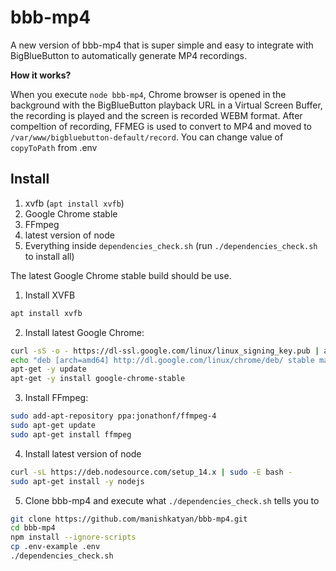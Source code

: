 # bbb-mp4
A new version of bbb-mp4 that is super simple and easy to integrate with BigBlueButton to automatically generate MP4 recordings.


**How it works?**

When you execute `node bbb-mp4`, Chrome browser is opened in the background with the BigBlueButton playback URL in a Virtual Screen Buffer, the recording is played and the screen is recorded WEBM format. After compeltion of recording, FFMEG is used to convert to MP4 and moved to `/var/www/bigbluebutton-default/record`. You can change value of `copyToPath` from .env

##  Install

1. xvfb (`apt install xvfb`)
2. Google Chrome stable
3. FFmpeg
4. latest version of node
5. Everything inside `dependencies_check.sh` (run `./dependencies_check.sh` to install all)

The latest Google Chrome stable build should be use.


1. Install XVFB
```sh
apt install xvfb
```

2. Install latest Google Chrome:

```sh
curl -sS -o - https://dl-ssl.google.com/linux/linux_signing_key.pub | apt-key add
echo "deb [arch=amd64] http://dl.google.com/linux/chrome/deb/ stable main" > /etc/apt/sources.list.d/google-chrome.list
apt-get -y update
apt-get -y install google-chrome-stable
```

3. Install FFmpeg:
```sh
sudo add-apt-repository ppa:jonathonf/ffmpeg-4
sudo apt-get update
sudo apt-get install ffmpeg
```

4. Install latest version of node
```sh
curl -sL https://deb.nodesource.com/setup_14.x | sudo -E bash -
sudo apt-get install -y nodejs
```

5. Clone bbb-mp4 and execute what `./dependencies_check.sh` tells you to 
```sh
git clone https://github.com/manishkatyan/bbb-mp4.git
cd bbb-mp4
npm install --ignore-scripts
cp .env-example .env
./dependencies_check.sh
```
